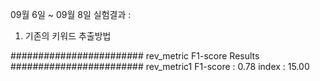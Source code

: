 09월 6일 ~ 09월 8일 실험결과 :

1. 기존의 키워드 추출방법
<United States>
######################## rev_metric F1-score Results ########################
rev_metric1 F1-score : 0.78     index : 15.00
